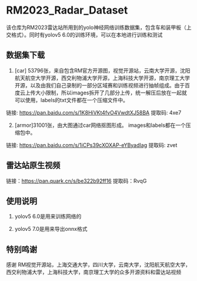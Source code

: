 # RM2023_Radar_Dataset
该仓库为RM2023雷达站所用到的yolo神经网络训练数据集，包含车和装甲板（上交格式）。同时有yolov5 6.0的训练环境，可以在本地进行训练和测试

## 数据集下载
1. [car] 53796张，来自包含RM官方开源图，视觉开源站，云南大学开源，沈阳航天航空大学开源，西交利物浦大学开源，上海科技大学开源，南京理工大学开源，以及由我们自己录制的一部分区域赛和训练视频进行抽帧组成。由于百度云上传大小限制，所以images拆开了几部分上传，统一解压后放在一起就可以使用，labels的txt文件都在一个压缩文件中。

链接: https://pan.baidu.com/s/1K8HiVKt4fvO4VwdtXJ58BA 提取码: 4xe7

2. [armor]31001张，由大图通过car网络抠图形成。
images和labels都在一个压缩包中。

链接: https://pan.baidu.com/s/1iCPs39cXOXAP-eYByadIag 提取码: zvet

## 雷达站原生视频
链接：https://pan.quark.cn/s/be322b92ff16
提取码：RvqG

## 使用说明

1. yolov5 6.0是用来训练网络的

2. yolov5 7.0是用来导出onnx格式


## 特别鸣谢
感谢 RM视觉开源站，上海交通大学，四川大学，云南大学，沈阳航天航空大学，西交利物浦大学，上海科技大学，南京理工大学的众多开源资料和雷达站视频

